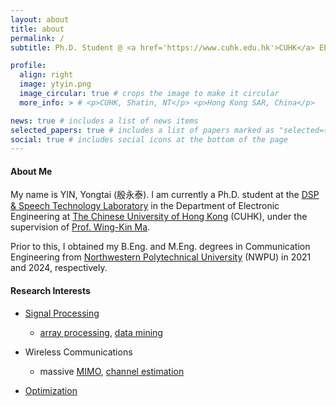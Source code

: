 ```yaml
---
layout: about
title: about
permalink: /
subtitle: Ph.D. Student @ <a href='https://www.cuhk.edu.hk'>CUHK</a> EE.

profile:
  align: right
  image: ytyin.png
  image_circular: true # crops the image to make it circular
  more_info: > # <p>CUHK, Shatin, NT</p> <p>Hong Kong SAR, China</p>

news: true # includes a list of news items
selected_papers: true # includes a list of papers marked as "selected={true}"
social: true # includes social icons at the bottom of the page
---
```


#### **About Me**

My name is YIN, Yongtai (殷永泰). I am currently a Ph.D. student at the [DSP & Speech Technology Laboratory](http://dsp.ee.cuhk.edu.hk) in the Department of Electronic Engineering at [The Chinese University of Hong Kong](https://www.cuhk.edu.hk) (CUHK), under the supervision of [Prof. Wing-Kin Ma](https://scholar.google.com/citations?user=zSjjF_UAAAAJ&hl).

Prior to this, I obtained my B.Eng. and M.Eng. degrees in Communication Engineering from [Northwestern Polytechnical University](https://en.nwpu.edu.cn/) (NWPU) in 2021 and 2024, respectively.

#### **Research Interests**

- [Signal Processing](https://en.wikipedia.org/wiki/Signal_processing)
  - [array processing](https://en.wikipedia.org/wiki/Array_processing), [data mining](https://en.wikipedia.org/wiki/Data_mining)

- Wireless Communications
  - massive [MIMO](https://en.wikipedia.org/wiki/MIMO), [channel estimation](https://en.wikipedia.org/wiki/Channel_state_information)

- [Optimization](https://en.wikipedia.org/wiki/Mathematical_optimization)
